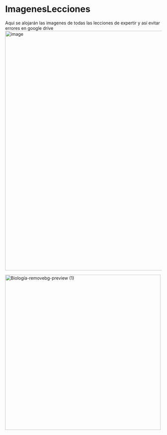 # ImagenesLecciones
Aqui se alojarán las imagenes de todas las lecciones de expertir y así evitar errores en google drive
<img width="1155" height="772" alt="image" src="https://github.com/user-attachments/assets/849c60a6-2ba0-43aa-9c55-f048eee93e3e" />


<img width="500" height="500" alt="Biología-removebg-preview (1)" src="https://github.com/user-attachments/assets/8bf4849a-a7fe-479b-ac58-c17604fbab69" />

